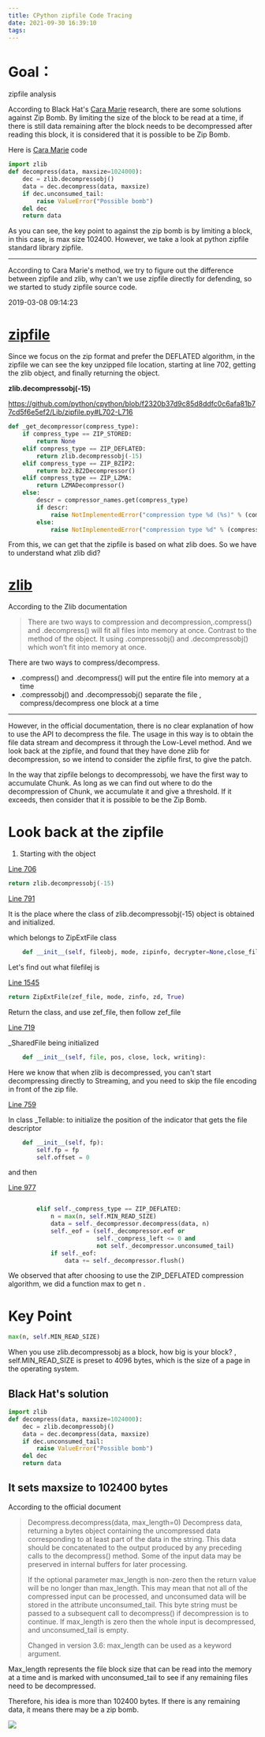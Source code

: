 ```yaml
---
title: CPython zipfile Code Tracing
date: 2021-09-30 16:39:10
tags:
---
```


# Goal：

zipfile analysis

According to Black Hat's  [Cara Marie](https://www.blackhat.com/docs/us-16/materials/us-16-Marie-I-Came-to-Drop-Bombs-Auditing-The-Compression-Algorithm-Weapons-Cache.pdf) research, there are some solutions against Zip Bomb. By limiting the size of the block to be read at a time, if there is still data remaining after the block needs to be decompressed after reading this block, it is considered that it is possible to be Zip Bomb.

Here is [Cara Marie](https://www.blackhat.com/docs/us-16/materials/us-16-Marie-I-Came-to-Drop-Bombs-Auditing-The-Compression-Algorithm-Weapons-Cache.pdf) code

```python
import zlib
def decompress(data, maxsize=1024000):
    dec = zlib.decompressobj()
    data = dec.decompress(data, maxsize)
    if dec.unconsumed_tail:
        raise ValueError("Possible bomb")
    del dec
    return data
```

As you can see, the key point to against the zip bomb is by limiting a block, in this case, is max size 102400. However, we take a look at python zipfile standard library zipfile.


---

According to Cara Marie's method, we try to figure out the difference between zipfile and zlib, why can't we use zipfile directly for defending, so we started to study zipfile source code.

2019-03-08 09:14:23

# [zipfile](https://github.com/python/cpython/blob/master/Lib/zipfile.py)


Since we focus on the zip format and prefer the DEFLATED algorithm, in the zipfile we can see the key unzipped file location, starting at line 702, getting the zlib object, and finally returning the object.

**zlib.decompressobj(-15)**

https://github.com/python/cpython/blob/f2320b37d9c85d8ddfc0c6afa81b77cd5f6e5ef2/Lib/zipfile.py#L702-L716
```python
def _get_decompressor(compress_type):
    if compress_type == ZIP_STORED:
        return None
    elif compress_type == ZIP_DEFLATED:
        return zlib.decompressobj(-15)
    elif compress_type == ZIP_BZIP2:
        return bz2.BZ2Decompressor()
    elif compress_type == ZIP_LZMA:
        return LZMADecompressor()
    else:
        descr = compressor_names.get(compress_type)
        if descr:
            raise NotImplementedError("compression type %d (%s)" % (compress_type, descr))
        else:
            raise NotImplementedError("compression type %d" % (compress_type,))
```


From this, we can get that the zipfile is based on what zlib does. So we have to understand what zlib did?

# [zlib](https://docs.python.org/3/library/zlib.html)


According to the Zlib documentation

> There are two ways to compression and decompression,.compress() and .decompress() will fit all files into memory at once. Contrast to the method of the object. It using .compressobj() and .decompressobj() which won’t fit into memory at once.



There are two ways to compress/decompress.

* .compress() and .decompress() will put the entire file into memory at a time
* .compressobj() and .decompressobj() separate the file , compress/decompress one block at a time

---

However, in the official documentation, there is no clear explanation of how to use the API to decompress the file. The usage in this way is to obtain the file data stream and decompress it through the Low-Level method. And we look back at the zipfile, and found that they have done zlib for decompression, so we intend to consider the zipfile first, to give the patch.


In the way that zipfile belongs to decompressobj, we have the first way to accumulate Chunk. As long as we can find out where to do the decompression of Chunk, we accumulate it and give a threshold. If it exceeds, then consider that it is possible to be the Zip Bomb.


# Look back at the zipfile


1. Starting with the object


[Line 706](https://github.com/python/cpython/blob/f2320b37d9c85d8ddfc0c6afa81b77cd5f6e5ef2/Lib/zipfile.py#L706)
```python
return zlib.decompressobj(-15)
```

[Line 791](https://github.com/python/cpython/blob/f2320b37d9c85d8ddfc0c6afa81b77cd5f6e5ef2/Lib/zipfile.py#L791)

It is the place where the class of zlib.decompressobj(-15) object is obtained and initialized.





which belongs to ZipExtFile class
```python
    def __init__(self, fileobj, mode, zipinfo, decrypter=None,close_fileobj=False):
```

Let's find out what filefilej is

[Line 1545](https://github.com/python/cpython/blob/f2320b37d9c85d8ddfc0c6afa81b77cd5f6e5ef2/Lib/zipfile.py#L1545)

```python
return ZipExtFile(zef_file, mode, zinfo, zd, True)
```

Return the class, and use zef_file, then follow zef_file



[Line 719](https://github.com/python/cpython/blob/f2320b37d9c85d8ddfc0c6afa81b77cd5f6e5ef2/Lib/zipfile.py#L719)

_SharedFile being initialized

```python
    def __init__(self, file, pos, close, lock, writing):
```

Here we know that when zlib is decompressed, you can't start decompressing directly to Streaming, and you need to skip the file encoding in front of the zip file.

[Line 759](https://github.com/python/cpython/blob/f2320b37d9c85d8ddfc0c6afa81b77cd5f6e5ef2/Lib/zipfile.py#L759)

In class _Tellable: to initialize the position of the indicator that gets the file descriptor
```python
    def __init__(self, fp):
        self.fp = fp
        self.offset = 0
```

and then

[Line 977](https://github.com/python/cpython/blob/f2320b37d9c85d8ddfc0c6afa81b77cd5f6e5ef2/Lib/zipfile.py#L977-L984)


```python

        elif self._compress_type == ZIP_DEFLATED:
            n = max(n, self.MIN_READ_SIZE)
            data = self._decompressor.decompress(data, n)
            self._eof = (self._decompressor.eof or
                         self._compress_left <= 0 and
                         not self._decompressor.unconsumed_tail)
            if self._eof:
                data += self._decompressor.flush()

```

We observed that after choosing to use the ZIP_DEFLATED compression algorithm, we did a function max to get n .

# Key Point
```python
max(n, self.MIN_READ_SIZE)
```

When you use zlib.decompressobj as a block, how big is your block?
, self.MIN_READ_SIZE is preset to 4096 bytes, which is the size of a page in the operating system.

## Black Hat's solution

```python
import zlib
def decompress(data, maxsize=1024000):
    dec = zlib.decompressobj()
    data = dec.decompress(data, maxsize)
    if dec.unconsumed_tail:
        raise ValueError("Possible bomb")
    del dec
    return data
```

## It sets maxsize to 102400 bytes

According to the official document

> Decompress.decompress(data, max_length=0)
> Decompress data, returning a bytes object containing the uncompressed data corresponding to at least part of the data in the string. This data should be concatenated to the output produced by any preceding calls to the decompress() method. Some of the input data may be preserved in internal buffers for later processing.
>
> If the optional parameter max_length is non-zero then the return value will be no longer than max_length. This may mean that not all of the compressed input can be processed, and unconsumed data will be stored in the attribute unconsumed_tail. This byte string must be passed to a subsequent call to decompress() if decompression is to continue. If max_length is zero then the whole input is decompressed, and unconsumed_tail is empty.
>
> Changed in version 3.6: max_length can be used as a keyword argument.


Max_length represents the file block size that can be read into the memory at a time and is marked with unconsumed_tail to see if any remaining files need to be decompressed.

Therefore, his idea is more than 102400 bytes. If there is any remaining data, it means there may be a zip bomb.

![](https://i.imgur.com/7schHy0.png)
